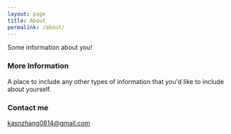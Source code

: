 ```yaml
---
layout: page
title: About
permalink: /about/
---
```


Some information about you!

### More Information

A place to include any other types of information that you'd like to include about yourself.

### Contact me

[kasnzhang0814@gmail.com](mailto:kasnzhang0814@gmail.com)
